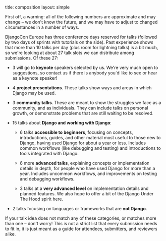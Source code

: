 title: composition
layout: simple

First off, a warning: all of the following numbers are approximate and may change – we don't know the future, and we may have to adjust to changed circumstances in a number of ways.

DjangoCon Europe has three conference days reserved for talks (followed by two days of sprints with tutorials on the side). Past experience shows that more than 10 talks per day (plus room for lightning talks) is a bit much, so we're looking at about 27 talk slots we can distribute among submissions. Of these 27:

* 3 will go to **keynote** speakers selected by us. We're very much open to suggestions, so contact us if there is anybody you'd like to see or hear as a keynote speaker!

* 4 **project presentations**. These talks show ways and areas in which Django may be used.

* 3 **community talks**. These are meant to show the struggles we face as a community, and as individuals. They can include talks on personal growth, or demonstrate problems that are still waiting to be resolved.

* 15 talks about **Django and working with Django**:

    - 6 talks **accessible to beginners**, focusing on concepts, introductions, guides, and other material most useful to those new to Django, having used Django for about a year or less. Includes common workflows (like debugging and testing) and introductions to tools integrated with Django.

    - 6 more **advanced talks**, explaining concepts or implementation details in depth, for people who have used Django for more than a year. Includes uncommon workflows, and improvements on testing and debugging workflows.
    
    - 3 talks at a **very advanced level** on implementation details and planned features. We also hope to offer a bit of the Django Under The Hood spirit here.

* 2 talks focusing on languages or frameworks that are **not Django**.

If your talk idea does not match any of these categories, or matches more than one – don't worry! This is not a strict list that every submission needs to fit in, it is just meant as a guide for attendees, submitters, and reviewers alike.
